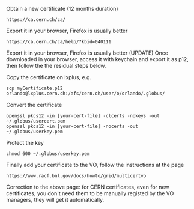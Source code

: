 Obtain a new certificate (12 months duration) 

    https://ca.cern.ch/ca/ 
    
Export it in your browser, Firefox is usually better 

    https://ca.cern.ch/ca/help/?kbid=040111 

Export it in your browser, Firefox is usually better (UPDATE)
Once downloaded in your browser, access it with keychain and export it as p12, then follow the the residual steps below. 

Copy the certificate on lxplus, e.g. 

    scp myCertificate.p12 orlando@lxplus.cern.ch:/afs/cern.ch/user/o/orlando/.globus/
    
Convert the certificate 

    openssl pkcs12 -in [your-cert-file] -clcerts -nokeys -out ~/.globus/usercert.pem
    openssl pkcs12 -in [your-cert-file] -nocerts -out ~/.globus/userkey.pem
    
Protect the key 

    chmod 600 ~/.globus/userkey.pem 
    
Finally add your certificate to the VO, follow the instructions at the page 

    https://www.racf.bnl.gov/docs/howto/grid/multicertvo 
    
Correction to the above page: for CERN certificates, even for new certificates, you don't need them to be manually registed by the VO managers, they will get it automatically.   
    
    

    
